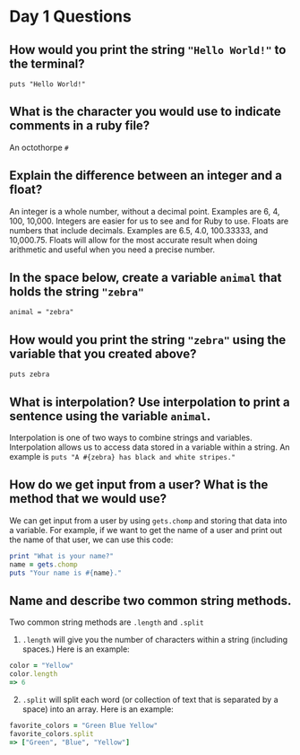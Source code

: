 # Day 1 Questions

## How would you print the string `"Hello World!"` to the terminal?

`puts "Hello World!"`

## What is the character you would use to indicate comments in a ruby file?

An octothorpe `#`

## Explain the difference between an integer and a float?

An integer is a whole number, without a decimal point. Examples are 6, 4, 100, 10,000. Integers are easier for us to see and for Ruby to use. Floats are numbers that include decimals. Examples are 6.5, 4.0, 100.33333, and 10,000.75. Floats will allow for the most accurate result when doing arithmetic and useful when you need a precise number.  

## In the space below, create a variable `animal` that holds the string `"zebra"`

`animal = "zebra"`

## How would you print the string `"zebra"` using the variable that you created above?

`puts zebra`

## What is interpolation? Use interpolation to print a sentence using the variable `animal`.

Interpolation is one of two ways to combine strings and variables. Interpolation allows us to access data stored in a variable within a string. An example is `puts "A #{zebra} has black and white stripes."`

## How do we get input from a user? What is the method that we would use?

We can get input from a user by using `gets.chomp` and storing that data into a variable. For example, if we want to get the name of a user and print out the name of that user, we can use this code:

```ruby
print "What is your name?"
name = gets.chomp
puts "Your name is #{name}."
```

## Name and describe two common string methods.

Two common string methods are `.length` and `.split`
1. `.length` will give you the number of characters within a string (including spaces.) Here is an example:
```ruby
color = "Yellow"
color.length
=> 6
```
2. `.split` will split each word (or collection of text that is separated by a space) into an array. Here is an example:
```ruby
favorite_colors = "Green Blue Yellow"
favorite_colors.split
=> ["Green", "Blue", "Yellow"]
